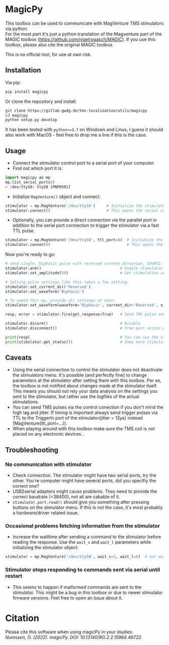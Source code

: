 # MagicPy

This toolbox can be used to communicate with MagVenture TMS stimulators via python.  
For the most part it's just a python translation of the Magventure part of the MAGIC toolbox (https://github.com/nigelrogasch/MAGIC). If you use this toolbox, please also cite the original MAGIC toolbox.

This is no official tool, for use at own risk.

## Installation

Via pip:
``` bash
pip install magicpy
```

Or clone the repository and install:

``` bash
git clone https://gitlab.gwdg.de/tms-localization/utils/magicpy
cd magicpy
python setup.py develop
```

It has been tested with `python>=3.7` on Windows and Linux, I guess it should also work with MacOS - feel free to drop me a line if this is the case.

## Usage
- Connect the stimulator control port to a serial port of your computer. 
- Find out which port it is:

``` python
import magicpy as mp
mp.list_serial_ports()
> /dev/ttyS0: ttyS0 [PNP0501]
```

- Initialize `MagVenture()` object and connect:

``` python
stimulator = mp.MagVenture('/dev/ttyS0')     # Initialize the stimulator object
stimulator.connect()                         # This opens the serial connection
```

- Optionally, you can provide a direct connection via the parallel port in addition to the serial port connection to trigger the stimulator via a fast TTL pulse. 
``` python
stimulator = mp.MagVenture('/dev/ttyS0', ttl_port=0)  # Initialize the stimulator object and use parallport /dev/parport0 for TTL pulses
stimulator.connect()                                  # This opens the serial connection
```

Now you're ready to go:

``` python
# send single, biphasic pulse with reversed current direction, 50%MSI:
stimulator.arm()                                   # Enable stimulator
stimulator.set_amplitude(50)                       # Set stimulation intensity to 50% MSO

# Setting pulse settings like this takes a few setting:
stimulator.set_current_dir('Reversed')  
stimulator.set_waveform('Biphasic')

# To speed this up, provide all settings at once:
stimulator.set_waveform(waveform='Biphasic', current_dir='Reversed', n_pulses_per_burst=2, ipi=1, baratio=1)

resp, error = stimulator.fire(get_response=True)   # Send TMS pulse and get stimulator response. 

stimulator.disarm()                                # Disable
stimulator.disconnect()                            # Free port access when you're done

print(resp)                                        # You can use the stimulator response to the TMS pulse to log youre experiment
print(stimulator.get_status())                     # Some more stimulator settings 
```

## Caveats
- Using the serial connection to control the stimulator does not deactivate the stimulators menu. It's possible (and perfectly fine) to change parameters at the stimulator after setting them with this toolbox. Per se, the toolbox is not notified about changes made at the stimulator itself. This means you should not rely your data analysis on the settings you sent to the stimulator, but rather use the logfiles of the actual stimulations.  
- You can send TMS pulses via the control conection if you don't mind the high lag and jitter. If timing is important always send trigger pulses via TTL to the TriggerIn port of the stimulator(jitter = 12µs) instead (MagVenture(ttl_port=...)).
- When playing around with this toolbox make sure the TMS coil is not placed on any electronic devices...

## Troubleshooting
### No communication with stimulator
- Check connection. The stimulator might have two serial ports, try the other. You're computer might have several ports, did you specifiy the correct one?
- USB2serial adapters might cause problems. They need to provide the correct baudrate (=38400), not all are cabable of it.
- `stimulator.port.read()` should give you something after pressing buttons on the stimulator menu. If this is not the case, it's most probably a hardware/driver related issue.


### Occasional problems fetching information from the stimulator
- Increase the waittime after sending a command to the stimulator before reading the response. Use the `wait_s` and `wait_l` parameters while initializing the stimulator object:
``` python
stimulator = mp.MagVenture('/dev/ttyS0', wait_s=3, wait_l=8)  # Set waittime to 3 seconds and 8 seconds
```

### Stimulator stops responding to commands sent via serial until restart
- This seems to happen if malformed commands are sent to the stimulator. This might be a bug in this toolbox or due to newer stimulator fimware versions. Feel free to open an issue about it.

# Citation
Please cite this software when using magicPy in your studies:  
*Numssen, O. (2022). magicPy. DOI: 10.13140/RG.2.2.15964.46722.*
